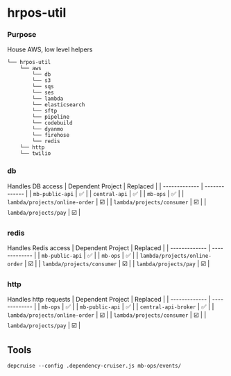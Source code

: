 # hrpos-util

### Purpose
House AWS, low level helpers

```
└── hrpos-util
    └── aws
        └── db
        └── s3
        └── sqs
        └── ses
        └── lambda
        └── elasticsearch
        └── sftp
        └── pipeline
        └── codebuild
        └── dyanmo
        └── firehose
        └── redis
    └── http
    └── twilio
```

### db

Handles DB access
| Dependent Project | Replaced |
| ------------- | ------------- |
| `mb-public-api` | :white_check_mark: |
| `central-api` | :white_check_mark: |
| `mb-ops` | :white_check_mark: |
| `lambda/projects/online-order` | :ballot_box_with_check: |
| `lambda/projects/consumer` | :ballot_box_with_check: |
| `lambda/projects/pay` | :ballot_box_with_check: |

### redis

Handles Redis access
| Dependent Project | Replaced |
| ------------- | ------------- |
| `mb-public-api` | :white_check_mark: |
| `mb-ops` | :white_check_mark: |
| `lambda/projects/online-order` | :ballot_box_with_check: |
| `lambda/projects/consumer` | :ballot_box_with_check: |
| `lambda/projects/pay` | :ballot_box_with_check: |

### http

Handles http requests
| Dependent Project | Replaced |
| ------------- | ------------- |
| `mb-ops` | :white_check_mark: |
| `mb-public-api` | :white_check_mark: |
| `central-api-broker` | :white_check_mark: |
| `lambda/projects/online-order` | :ballot_box_with_check: |
| `lambda/projects/consumer` | :ballot_box_with_check: |
| `lambda/projects/pay` | :ballot_box_with_check: |

## Tools
```
depcruise --config .dependency-cruiser.js mb-ops/events/
```
